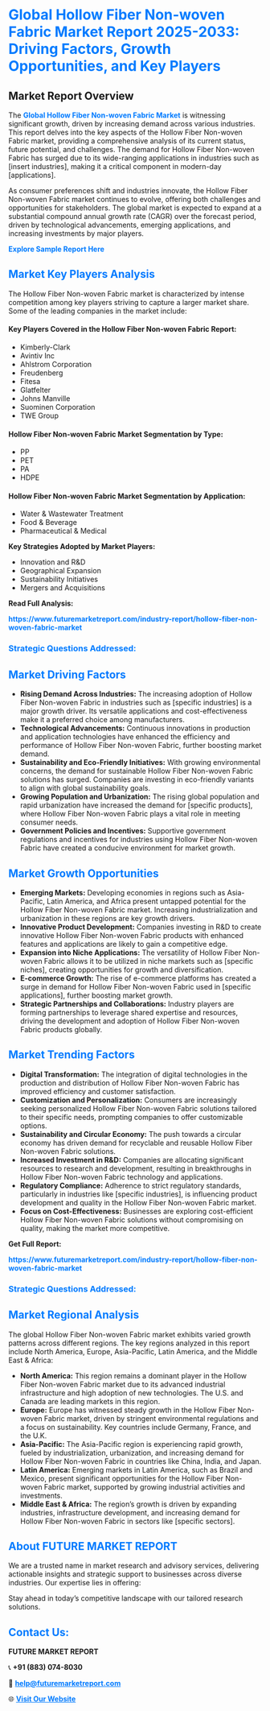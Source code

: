 <h1 style="color: #007BFF;">Global Hollow Fiber Non-woven Fabric Market Report 2025-2033: Driving Factors, Growth Opportunities, and Key Players</h1>

<section id="overview">
<h2>Market Report Overview</h2>
<p>The <a href="https://www.futuremarketreport.com/industry-report/hollow-fiber-non-woven-fabric-market" style="color: #007BFF; text-decoration: none;"><strong>Global Hollow Fiber Non-woven Fabric Market</strong></a> is witnessing significant growth, driven by increasing demand across various industries. This report delves into the key aspects of the Hollow Fiber Non-woven Fabric market, providing a comprehensive analysis of its current status, future potential, and challenges. The demand for Hollow Fiber Non-woven Fabric has surged due to its wide-ranging applications in industries such as [insert industries], making it a critical component in modern-day [applications].</p>
<p>As consumer preferences shift and industries innovate, the Hollow Fiber Non-woven Fabric market continues to evolve, offering both challenges and opportunities for stakeholders. The global market is expected to expand at a substantial compound annual growth rate (CAGR) over the forecast period, driven by technological advancements, emerging applications, and increasing investments by major players.</p>
</section>

<section id="overview">
<p><a href="https://www.futuremarketreport.com/request-sample/reportId=84056" style="color: #007BFF; text-decoration: none;"><strong>Explore Sample Report Here</strong></a></p>
</section>

<section id="key-players">
<h2 style="color: #007BFF;">Market Key Players Analysis</h2>
<p>The Hollow Fiber Non-woven Fabric market is characterized by intense competition among key players striving to capture a larger market share. Some of the leading companies in the market include:</p>
<h4>Key Players Covered in the Hollow Fiber Non-woven Fabric Report:</h4>
<ul><li>Kimberly-Clark</li><li>Avintiv Inc</li><li>Ahlstrom Corporation</li><li>Freudenberg</li><li>Fitesa</li><li>Glatfelter</li><li>Johns Manville</li><li>Suominen Corporation</li><li>TWE Group</li></ul>
<h4>Hollow Fiber Non-woven Fabric Market Segmentation by Type:</h4>
<ul><li>PP</li><li>PET</li><li>PA</li><li>HDPE</li></ul>

<h4>Hollow Fiber Non-woven Fabric Market Segmentation by Application:</h4>
<ul><li>Water &amp; Wastewater Treatment</li><li>Food &amp; Beverage</li><li>Pharmaceutical &amp; Medical</li></ul>
<p><strong>Key Strategies Adopted by Market Players:</strong></p>
<ul>
<li>Innovation and R&D</li>
<li>Geographical Expansion</li>
<li>Sustainability Initiatives</li>
<li>Mergers and Acquisitions</li>
</ul>
</section>

<section>
<p><strong>Read Full Analysis: </strong></p><a href="https://www.futuremarketreport.com/industry-report/hollow-fiber-non-woven-fabric-market" style="color: #007BFF; text-decoration: none;"><strong>https://www.futuremarketreport.com/industry-report/hollow-fiber-non-woven-fabric-market</strong></a>
<h3 style="color: #007BFF;">Strategic Questions Addressed:</h3>
</section>

<section id="driving-factors">
<h2 style="color: #007BFF;">Market Driving Factors</h2>
<ul>
<li><strong>Rising Demand Across Industries:</strong> The increasing adoption of Hollow Fiber Non-woven Fabric in industries such as [specific industries] is a major growth driver. Its versatile applications and cost-effectiveness make it a preferred choice among manufacturers.</li>
<li><strong>Technological Advancements:</strong> Continuous innovations in production and application technologies have enhanced the efficiency and performance of Hollow Fiber Non-woven Fabric, further boosting market demand.</li>
<li><strong>Sustainability and Eco-Friendly Initiatives:</strong> With growing environmental concerns, the demand for sustainable Hollow Fiber Non-woven Fabric solutions has surged. Companies are investing in eco-friendly variants to align with global sustainability goals.</li>
<li><strong>Growing Population and Urbanization:</strong> The rising global population and rapid urbanization have increased the demand for [specific products], where Hollow Fiber Non-woven Fabric plays a vital role in meeting consumer needs.</li>
<li><strong>Government Policies and Incentives:</strong> Supportive government regulations and incentives for industries using Hollow Fiber Non-woven Fabric have created a conducive environment for market growth.</li>
</ul>
</section>

<section id="growth-opportunities">
<h2 style="color: #007BFF;">Market Growth Opportunities</h2>
<ul>
<li><strong>Emerging Markets:</strong> Developing economies in regions such as Asia-Pacific, Latin America, and Africa present untapped potential for the Hollow Fiber Non-woven Fabric market. Increasing industrialization and urbanization in these regions are key growth drivers.</li>
<li><strong>Innovative Product Development:</strong> Companies investing in R&D to create innovative Hollow Fiber Non-woven Fabric products with enhanced features and applications are likely to gain a competitive edge.</li>
<li><strong>Expansion into Niche Applications:</strong> The versatility of Hollow Fiber Non-woven Fabric allows it to be utilized in niche markets such as [specific niches], creating opportunities for growth and diversification.</li>
<li><strong>E-commerce Growth:</strong> The rise of e-commerce platforms has created a surge in demand for Hollow Fiber Non-woven Fabric used in [specific applications], further boosting market growth.</li>
<li><strong>Strategic Partnerships and Collaborations:</strong> Industry players are forming partnerships to leverage shared expertise and resources, driving the development and adoption of Hollow Fiber Non-woven Fabric products globally.</li>
</ul>
</section>

<section id="trending-factors">
<h2 style="color: #007BFF;">Market Trending Factors</h2>
<ul>
<li><strong>Digital Transformation:</strong> The integration of digital technologies in the production and distribution of Hollow Fiber Non-woven Fabric has improved efficiency and customer satisfaction.</li>
<li><strong>Customization and Personalization:</strong> Consumers are increasingly seeking personalized Hollow Fiber Non-woven Fabric solutions tailored to their specific needs, prompting companies to offer customizable options.</li>
<li><strong>Sustainability and Circular Economy:</strong> The push towards a circular economy has driven demand for recyclable and reusable Hollow Fiber Non-woven Fabric solutions.</li>
<li><strong>Increased Investment in R&D:</strong> Companies are allocating significant resources to research and development, resulting in breakthroughs in Hollow Fiber Non-woven Fabric technology and applications.</li>
<li><strong>Regulatory Compliance:</strong> Adherence to strict regulatory standards, particularly in industries like [specific industries], is influencing product development and quality in the Hollow Fiber Non-woven Fabric market.</li>
<li><strong>Focus on Cost-Effectiveness:</strong> Businesses are exploring cost-efficient Hollow Fiber Non-woven Fabric solutions without compromising on quality, making the market more competitive.</li>
</ul>
</section>

<section>
<p><strong>Get Full Report: </strong></p><a href="https://www.futuremarketreport.com/industry-report/hollow-fiber-non-woven-fabric-market" style="color: #007BFF; text-decoration: none;"><strong>https://www.futuremarketreport.com/industry-report/hollow-fiber-non-woven-fabric-market</strong></a>
<h3 style="color: #007BFF;">Strategic Questions Addressed:</h3>
</section>


<section id="regional-analysis">
<h2 style="color: #007BFF;">Market Regional Analysis</h2>
<p>The global Hollow Fiber Non-woven Fabric market exhibits varied growth patterns across different regions. The key regions analyzed in this report include North America, Europe, Asia-Pacific, Latin America, and the Middle East & Africa:</p>
<ul>
<li><strong>North America:</strong> This region remains a dominant player in the Hollow Fiber Non-woven Fabric market due to its advanced industrial infrastructure and high adoption of new technologies. The U.S. and Canada are leading markets in this region.</li>
<li><strong>Europe:</strong> Europe has witnessed steady growth in the Hollow Fiber Non-woven Fabric market, driven by stringent environmental regulations and a focus on sustainability. Key countries include Germany, France, and the U.K.</li>
<li><strong>Asia-Pacific:</strong> The Asia-Pacific region is experiencing rapid growth, fueled by industrialization, urbanization, and increasing demand for Hollow Fiber Non-woven Fabric in countries like China, India, and Japan.</li>
<li><strong>Latin America:</strong> Emerging markets in Latin America, such as Brazil and Mexico, present significant opportunities for the Hollow Fiber Non-woven Fabric market, supported by growing industrial activities and investments.</li>
<li><strong>Middle East & Africa:</strong> The region’s growth is driven by expanding industries, infrastructure development, and increasing demand for Hollow Fiber Non-woven Fabric in sectors like [specific sectors].</li>
</ul>
</section>

<footer>
<h2 style="color: #007BFF;">About FUTURE MARKET REPORT</h2>
<p>We are a trusted name in market research and advisory services, delivering actionable insights and strategic support to businesses across diverse industries. Our expertise lies in offering:</p>

<p>Stay ahead in today’s competitive landscape with our tailored research solutions.</p>

<h2 style="color: #007BFF;">Contact Us:</h2>
<p><strong>FUTURE MARKET REPORT</strong></p>
<p>📞 <strong>+91 (883) 074-8030</strong></p>
<p>📧 <strong><a href="mailto:help@futuremarketreport.com" style="color: #007BFF;">help@futuremarketreport.com</a></strong></p>
<p>🌐 <strong><a href="https://www.futuremarketreport.com/" style="color: #007BFF;">Visit Our Website</a></strong></p>
</footer>